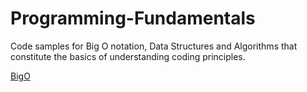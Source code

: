 # Programming-Fundamentals
Code samples for Big O notation, Data Structures and Algorithms that constitute the basics of understanding coding principles.

[BigO](../blob/main/Programming-Fundamentals)
